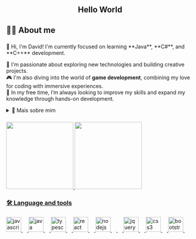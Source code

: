 <!--title-->

<h2 align="center">Hello World</h2>


###

<h2 align="left">👨‍💻 About me</h2>

###

<p align="left">👋 Hi, I'm David!  
I'm currently focused on learning **Java**, **C#**, and **C++** development.

🔭 I'm passionate about exploring new technologies and building creative projects.  
🎮 I'm also diving into the world of **game development**, combining my love for coding with immersive experiences.  
🌱 In my free time, I’m always looking to improve my skills and expand my knowledge through hands-on development.
<br></p>

<!-- Dropdown -->
<details>
  <summary>💾 Mais sobre mim</summary>

💬 Tenho 32 anos e atualmente moro em Curitiba, Paraná, Brasil. Sou movido pela paixão de resolver problemas complexos com tecnologias inovadoras, constantemente aprimorando minhas habilidades e aplicando-as em projetos práticos que evoluem a cada dia. Minha jornada é marcada pelo compromisso em me manter atualizado com as últimas tendências e buscar excelência na área de desenvolvimento.

🎮 Além do meu trabalho com desenvolvimento, estou me aprofundando no mundo do **desenvolvimento de jogos**, combinando minhas habilidades de programação com criatividade para criar experiências imersivas e envolventes.

⚡ Quando não estou programando, gosto de ler documentação e aprender sobre tecnologias emergentes para me manter à frente das tendências. Também dou prioridade ao tempo de qualidade com minha família e amigos. Como entusiasta de videogames, encontro prazer nos jogos não apenas como entretenimento, mas também como uma fonte de inspiração para meus próprios projetos.

</details>


###

<div>
<a href="https://github.com/DavidLopesTeixeira">
<img loading="lazy" height="180em" src="https://github-readme-stats.vercel.app/api/top-langs/?username=DavidLopesTeixeira&layout=compact&langs_count=7&theme=dracula"/>
<img loading="lazy" height="180em" src="https://github-readme-stats.vercel.app/api?username=DavidLopesTeixeira&show_icons=true&theme=dracula&include_all_commits=true&count_private=true"/>
</div>

<h3 align="left">🛠 Language and tools</h3>

###

<div align="left">
  <img src="https://cdn.jsdelivr.net/gh/devicons/devicon/icons/javascript/javascript-original.svg" height="40" alt="javascript logo"  />
  <img width="12" />
    <img src="https://cdn.jsdelivr.net/gh/devicons/devicon/icons/java/java-original.svg" height="40" alt="java logo"  />
  <img width="12" />
  <img src="https://cdn.jsdelivr.net/gh/devicons/devicon/icons/typescript/typescript-original.svg" height="40" alt="typescript logo"  />
  <img width="12" />
  <img src="https://cdn.jsdelivr.net/gh/devicons/devicon/icons/react/react-original.svg" height="40" alt="react logo"  />
  <img width="12" />
  <img src="https://cdn.jsdelivr.net/gh/devicons/devicon/icons/nodejs/nodejs-original.svg" height="40" alt="nodejs logo"  />
  <img width="12" />
  <img width="12" />
  <img src="https://cdn.jsdelivr.net/gh/devicons/devicon/icons/jquery/jquery-original.svg" height="40" alt="jquery logo"  />
  <img width="12" />
  <img src="https://cdn.jsdelivr.net/gh/devicons/devicon/icons/css3/css3-original.svg" height="40" alt="css3 logo"  />
  <img width="12" />
  <img src="https://cdn.jsdelivr.net/gh/devicons/devicon/icons/bootstrap/bootstrap-original.svg" height="40" alt="bootstrap logo"  />
  <img width="12" />
</div>

###

